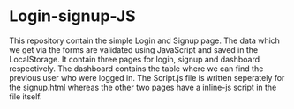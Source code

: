 # Login-signup-JS

This repository contain the simple Login and Signup page. The data which we get via the forms are validated using JavaScript and saved in the LocalStorage. It contain three pages for login, signup and dashboard respectively. The dashboard contains the table where we can find the previous user who were logged in. The Script.js file is written seperately for the signup.html whereas the other two pages have a inline-js script in the file itself.
